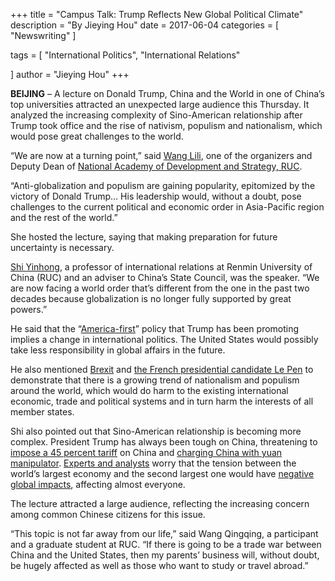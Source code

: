 +++
title = "Campus Talk: Trump Reflects New Global Political Climate"
description = "By Jieying Hou"
date = 2017-06-04
categories = [
"Newswriting"
]

tags = [
    "International Politics",
    "International Relations"

]
author = "Jieying Hou"
+++

**BEIJING** – A lecture on Donald Trump, China and the World in one of China’s top universities attracted an unexpected large audience this Thursday. It analyzed the increasing complexity of Sino-American relationship after Trump took office and the rise of nativism, populism and nationalism, which would pose great challenges to the world.

“We are now at a turning point,” said [Wang Lili](http://nads.ruc.edu.cn/en/index.php?s=/Index/news_cont/id/6.html), one of the organizers and Deputy Dean of [National Academy of Development and Strategy, RUC](http://nads.ruc.edu.cn/en/).

“Anti-globalization and populism are gaining popularity, epitomized by the victory of Donald Trump… His leadership would, without a doubt, pose challenges to the current political and economic order in Asia-Pacific region and the rest of the world.”

She hosted the lecture, saying that making preparation for future uncertainty is necessary.

[Shi Yinhong](http://sis.ruc.edu.cn/html/1/258/260/452.html), a professor of international relations at Renmin University of China (RUC) and an adviser to China’s State Council, was the speaker. “We are now facing a world order that’s different from the one in the past two decades because globalization is no longer fully supported by great powers.”

He said that the “[America-first](https://www.theatlantic.com/politics/archive/2017/01/trump-america-first/514037/)” policy that Trump has been promoting implies a change in international politics. The United States would possibly take less responsibility in global affairs in the future.

He also mentioned [Brexit](https://www.bbc.com/news/uk-politics-32810887) and [the French presidential candidate Le Pen](https://www.reuters.com/article/us-france-election-le-pen-euro-idUSKBN16X0FO) to demonstrate that there is a growing trend of nationalism and populism around the world, which would do harm to the existing international economic, trade and political systems and in turn harm the interests of all member states.

Shi also pointed out that Sino-American relationship is becoming more complex. President Trump has always been tough on China, threatening to [impose a 45 percent tariff](https://www.nytimes.com/politics/first-draft/2016/01/07/donald-trump-says-he-favors-big-tariffs-on-chinese-exports/?mtrref=lettersfrombeijing2017.wordpress.com&gwh=F600CA1FA5BC8447879AE5D28CB4C56C&gwt=pay&assetType=REGIWALL) on China and [charging China with yuan manipulator](https://www.wsj.com/articles/donald-trump-charges-china-with-yuan-manipulationagain-1474943701?mg=prod/com-wsj). [Experts and analysts](https://www.bloomberg.com/news/articles/2017-03-06/china-stocks-could-dodge-u-s-trade-war-fallout-nomura-assesses) worry that the tension between the world’s largest economy and the second largest one would have [negative global impacts](https://www.ft.com/join/licence/37d33a2e-0a91-4cfa-96a4-24bbc1e261e5/details?ft-content-uuid=3b49cd2a-10ad-11e7-b030-768954394623), affecting almost everyone.

The lecture attracted a large audience, reflecting the increasing concern among common Chinese citizens for this issue.

“This topic is not far away from our life,” said Wang Qingqing, a participant and a graduate student at RUC. “If there is going to be a trade war between China and the United States, then my parents’ business will, without doubt, be hugely affected as well as those who want to study or travel abroad.”
